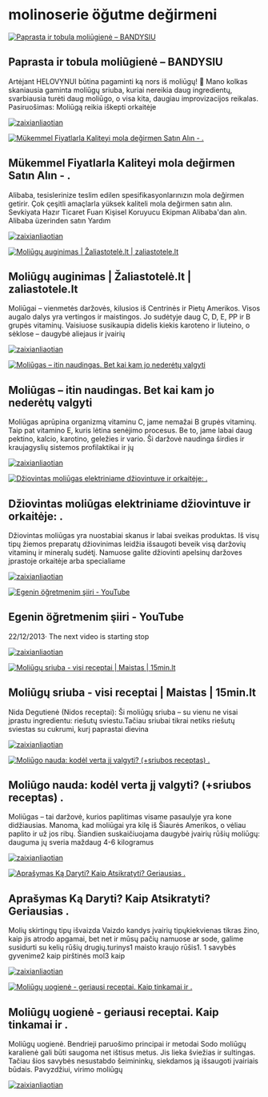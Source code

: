 # molinoserie öğutme değirmeni
<a href="https://mnn.zoosnet.net/LR/Chatpre.aspx?id=MNN94995150&p=https://topgrinding.com/" target="_blank">![Paprasta ir tobula moliūgienė – BANDYSIU](https://github.com/technlg/images/blob/main/20.jpg)</a>
## Paprasta ir tobula moliūgienė – BANDYSIU
Artėjant HELOVYNUI būtina pagaminti ką nors iš moliūgų! 🎃 Mano kolkas skaniausia gaminta moliūgų sriuba, kuriai nereikia daug ingredientų, svarbiausia turėti daug moliūgo, o visa kita, daugiau improvizacijos reikalas. Pasiruošimas: Moliūgą reikia iškepti orkaitėje 
<a href="https://mnn.zoosnet.net/LR/Chatpre.aspx?id=MNN94995150&p=https://topgrinding.com/" target="_blank"><img src="https://github.com/technlg/images/raw/main/chat11.jpg" alt="zaixianliaotian"/></a><a href="//whatsapp.shibangsoft.com/WhatsApp.php" ><img src="https://github.com/technlg/images/raw/main/chat11.png" alt=""></a>
<a href="https://mnn.zoosnet.net/LR/Chatpre.aspx?id=MNN94995150&p=https://topgrinding.com/" target="_blank">![Mükemmel Fiyatlarla Kaliteyi mola değirmen Satın Alın - .](https://github.com/technlg/images/blob/main/8.jpg)</a>
## Mükemmel Fiyatlarla Kaliteyi mola değirmen Satın Alın - .
Alibaba, tesislerinize teslim edilen spesifikasyonlarınızın mola değirmen getirir. Çok çeşitli amaçlarla yüksek kaliteli mola değirmen satın alın. Sevkiyata Hazır Ticaret Fuarı Kişisel Koruyucu Ekipman Alibaba'dan alın. Alibaba üzerinden satın Yardım
<a href="https://mnn.zoosnet.net/LR/Chatpre.aspx?id=MNN94995150&p=https://topgrinding.com/" target="_blank"><img src="https://github.com/technlg/images/raw/main/chat11.jpg" alt="zaixianliaotian"/></a><a href="//whatsapp.shibangsoft.com/WhatsApp.php" ><img src="https://github.com/technlg/images/raw/main/chat11.png" alt=""></a>
<a href="https://mnn.zoosnet.net/LR/Chatpre.aspx?id=MNN94995150&p=https://topgrinding.com/" target="_blank">![Moliūgų auginimas | Žaliastotelė.lt | zaliastotele.lt](https://github.com/technlg/images/blob/main/16.jpg)</a>
## Moliūgų auginimas | Žaliastotelė.lt | zaliastotele.lt
Moliūgai – vienmetės daržovės, kilusios iš Centrinės ir Pietų Amerikos. Visos augalo dalys yra vertingos ir maistingos. Jo sudėtyje daug C, D, E, PP ir B grupės vitaminų. Vaisiuose susikaupia didelis kiekis karoteno ir liuteino, o sėklose – daugybė aliejaus ir įvairių 
<a href="https://mnn.zoosnet.net/LR/Chatpre.aspx?id=MNN94995150&p=https://topgrinding.com/" target="_blank"><img src="https://github.com/technlg/images/raw/main/chat11.jpg" alt="zaixianliaotian"/></a><a href="//whatsapp.shibangsoft.com/WhatsApp.php" ><img src="https://github.com/technlg/images/raw/main/chat11.png" alt=""></a>
<a href="https://mnn.zoosnet.net/LR/Chatpre.aspx?id=MNN94995150&p=https://topgrinding.com/" target="_blank">![Moliūgas – itin naudingas. Bet kai kam jo nederėtų valgyti](https://github.com/technlg/images/blob/main/3.jpg)</a>
## Moliūgas – itin naudingas. Bet kai kam jo nederėtų valgyti
Moliūgas aprūpina organizmą vitaminu C, jame nemažai B grupės vitaminų. Taip pat vitamino E, kuris lėtina senėjimo procesus. Be to, jame labai daug pektino, kalcio, karotino, geležies ir vario. Ši daržovė naudinga širdies ir kraujagyslių sistemos profilaktikai ir jų
<a href="https://mnn.zoosnet.net/LR/Chatpre.aspx?id=MNN94995150&p=https://topgrinding.com/" target="_blank"><img src="https://github.com/technlg/images/raw/main/chat11.jpg" alt="zaixianliaotian"/></a><a href="//whatsapp.shibangsoft.com/WhatsApp.php" ><img src="https://github.com/technlg/images/raw/main/chat11.png" alt=""></a>
<a href="https://mnn.zoosnet.net/LR/Chatpre.aspx?id=MNN94995150&p=https://topgrinding.com/" target="_blank">![Džiovintas moliūgas elektriniame džiovintuve ir orkaitėje: .](https://github.com/technlg/images/blob/main/37.jpg)</a>
## Džiovintas moliūgas elektriniame džiovintuve ir orkaitėje: .
Džiovintas moliūgas yra nuostabiai skanus ir labai sveikas produktas. Iš visų tipų žiemos preparatų džiovinimas leidžia išsaugoti beveik visą daržovių vitaminų ir mineralų sudėtį. Namuose galite džiovinti apelsinų daržoves įprastoje orkaitėje arba specialiame
<a href="https://mnn.zoosnet.net/LR/Chatpre.aspx?id=MNN94995150&p=https://topgrinding.com/" target="_blank"><img src="https://github.com/technlg/images/raw/main/chat11.jpg" alt="zaixianliaotian"/></a><a href="//whatsapp.shibangsoft.com/WhatsApp.php" ><img src="https://github.com/technlg/images/raw/main/chat11.png" alt=""></a>
<a href="https://mnn.zoosnet.net/LR/Chatpre.aspx?id=MNN94995150&p=https://topgrinding.com/" target="_blank">![Egenin öğretmenim şiiri - YouTube](https://github.com/technlg/images/blob/main/32.jpg)</a>
## Egenin öğretmenim şiiri - YouTube
22/12/2013· The next video is starting stop
<a href="https://mnn.zoosnet.net/LR/Chatpre.aspx?id=MNN94995150&p=https://topgrinding.com/" target="_blank"><img src="https://github.com/technlg/images/raw/main/chat11.jpg" alt="zaixianliaotian"/></a><a href="//whatsapp.shibangsoft.com/WhatsApp.php" ><img src="https://github.com/technlg/images/raw/main/chat11.png" alt=""></a>
<a href="https://mnn.zoosnet.net/LR/Chatpre.aspx?id=MNN94995150&p=https://topgrinding.com/" target="_blank">![Moliūgų sriuba - visi receptai | Maistas | 15min.lt](https://github.com/technlg/images/blob/main/54.jpg)</a>
## Moliūgų sriuba - visi receptai | Maistas | 15min.lt
Nida Degutienė (Nidos receptai): Ši moliūgų sriuba – su vienu ne visai įprastu ingredientu: riešutų sviestu.Tačiau sriubai tikrai netiks riešutų sviestas su cukrumi, kurį paprastai dievina 
<a href="https://mnn.zoosnet.net/LR/Chatpre.aspx?id=MNN94995150&p=https://topgrinding.com/" target="_blank"><img src="https://github.com/technlg/images/raw/main/chat11.jpg" alt="zaixianliaotian"/></a><a href="//whatsapp.shibangsoft.com/WhatsApp.php" ><img src="https://github.com/technlg/images/raw/main/chat11.png" alt=""></a>
<a href="https://mnn.zoosnet.net/LR/Chatpre.aspx?id=MNN94995150&p=https://topgrinding.com/" target="_blank">![Moliūgo nauda: kodėl verta jį valgyti? (+sriubos receptas) .](https://github.com/technlg/images/blob/main/52.jpg)</a>
## Moliūgo nauda: kodėl verta jį valgyti? (+sriubos receptas) .
Moliūgas – tai daržovė, kurios paplitimas visame pasaulyje yra kone didžiausias. Manoma, kad moliūgai yra kilę iš Šiaurės Amerikos, o vėliau paplito ir už jos ribų. Šiandien suskaičiuojama daugybė įvairių rūšių moliūgų: dauguma jų sveria maždaug 4-6 kilogramus 
<a href="https://mnn.zoosnet.net/LR/Chatpre.aspx?id=MNN94995150&p=https://topgrinding.com/" target="_blank"><img src="https://github.com/technlg/images/raw/main/chat11.jpg" alt="zaixianliaotian"/></a><a href="//whatsapp.shibangsoft.com/WhatsApp.php" ><img src="https://github.com/technlg/images/raw/main/chat11.png" alt=""></a>
<a href="https://mnn.zoosnet.net/LR/Chatpre.aspx?id=MNN94995150&p=https://topgrinding.com/" target="_blank">![Aprašymas Ką Daryti? Kaip Atsikratyti? Geriausias .](https://github.com/technlg/images/blob/main/48.jpg)</a>
## Aprašymas Ką Daryti? Kaip Atsikratyti? Geriausias .
Molių skirtingų tipų išvaizda Vaizdo kandys įvairių tipųkiekvienas tikras žino, kaip jis atrodo apgamai, bet net ir mūsų pačių namuose ar sode, galime susidurti su kelių rūšių drugių.turinys1 maisto kraujo rūšis1. 1 savybės gyvenime2 kaip pirštinės mol3 kaip 
<a href="https://mnn.zoosnet.net/LR/Chatpre.aspx?id=MNN94995150&p=https://topgrinding.com/" target="_blank"><img src="https://github.com/technlg/images/raw/main/chat11.jpg" alt="zaixianliaotian"/></a><a href="//whatsapp.shibangsoft.com/WhatsApp.php" ><img src="https://github.com/technlg/images/raw/main/chat11.png" alt=""></a>
<a href="https://mnn.zoosnet.net/LR/Chatpre.aspx?id=MNN94995150&p=https://topgrinding.com/" target="_blank">![Moliūgų uogienė - geriausi receptai. Kaip tinkamai ir .](https://github.com/technlg/images/blob/main/54.jpg)</a>
## Moliūgų uogienė - geriausi receptai. Kaip tinkamai ir .
Moliūgų uogienė. Bendrieji paruošimo principai ir metodai Sodo moliūgų karalienė gali būti saugoma net ištisus metus. Jis lieka šviežias ir sultingas. Tačiau šios savybės nesustabdo šeimininkų, siekdamos ją išsaugoti įvairiais būdais. Pavyzdžiui, virimo moliūgų 
<a href="https://mnn.zoosnet.net/LR/Chatpre.aspx?id=MNN94995150&p=https://topgrinding.com/" target="_blank"><img src="https://github.com/technlg/images/raw/main/chat11.jpg" alt="zaixianliaotian"/></a><a href="//whatsapp.shibangsoft.com/WhatsApp.php" ><img src="https://github.com/technlg/images/raw/main/chat11.png" alt=""></a>
